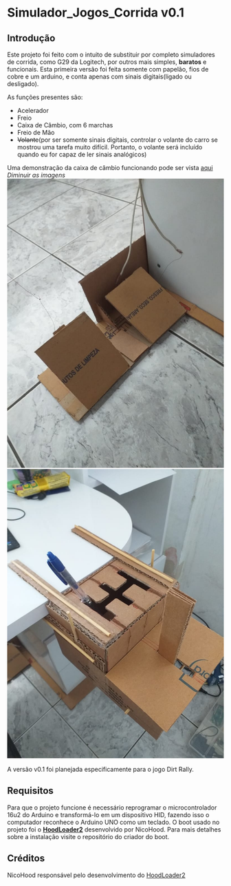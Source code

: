 # Simulador_Jogos_Corrida v0.1

## Introdução

Este projeto foi feito com o intuito de substituir por completo simuladores de corrida, como G29 da Logitech, por outros mais simples, **baratos** e funcionais. Esta primeira versão foi feita somente com papelão, fios de cobre e um arduino, e conta apenas com sinais digitais(ligado ou desligado).

As funções presentes são:
- Acelerador 
- Freio
- Caixa de Câmbio, com 6 marchas
- Freio de Mão
- ~~Volante~~(por ser somente sinais digitais, controlar o volante do carro se mostrou uma tarefa muito difícil. Portanto, o volante será incluído quando eu for capaz de ler sinais analógicos)

Uma demonstração da caixa de câmbio funcionando pode ser vista [aqui](https://youtu.be/r5uxpETl2Dw)
_Diminuir as imagens_
![](Imagens/pedais.jpeg)
![](Imagens/caixa_cambio.jpeg)

A versão v0.1 foi planejada especificamente para o jogo Dirt Rally.

## Requisitos

Para que o projeto funcione é necessário reprogramar o microcontrolador 16u2 do Arduino e transformá-lo em um dispositivo HID, fazendo isso o computador reconhece o Arduino UNO como um teclado. O boot usado no projeto foi o [**HoodLoader2**](https://github.com/NicoHood/HoodLoader2) desenvolvido por NicoHood. Para mais detalhes sobre a instalação visite o repositório do criador do boot.

## Créditos
NicoHood responsável pelo desenvolvimento do [HoodLoader2](https://github.com/NicoHood/HoodLoader2)

